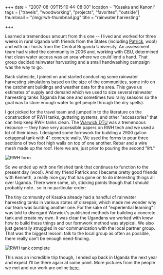 +++
date = "2007-08-09T15:10:44-08:00"
location = "Kasaka and Kanoni"
tags = ["travels", "woodworking", "projects", "favorites", "outside"]
thumbnail = "/img/rwh-thumbnail.jpg"
title = "rainwater harvesting"

+++

Learned a tremendous amount from this one --
I lived and worked for three weeks in rural Uganda with friends from the States
(including [Patrick](http://stanford.edu/~ppye/), woo!)
and with our hosts from the Central Buganda University.
An assessment team had visited the community in 2006 and, working with CBU,
determined that clean water access was an area where we could lend a hand.
That group decided rainwater harvesting and a small handwashing campaign was the way to go.

<!--more-->

Back stateside, I joined on and started conducting some rainwater harvesting simulations
based on the size of the communities, some info on the catchment buildings and weather data for the area.
This gave us estimates of supply and demand which we used to size several rainwater harvesting tanks
(Uganda has one and sometimes two rainy seasons so the goal
was to store enough water to get people through the dry spells).

I got picked for the travel team
and jumped in to the literature on the construction
of RWH tanks, guttering systems, and other "accessories" that can help keep RWH tanks clean.
The [Warwick DTU](http://www2.warwick.ac.uk/fac/sci/eng/research/civil/crg/dtu/rwh/) was a tremendous resource --
they have very accessible papers on RWH tech and we used a lot of their ideas.
I designed some formwork for building a 2900 gallon octagonal tank with 4" concrete walls.
We used the forms to pour three sections of two foot high walls on top of one another.
Rebar and a wire mesh made up the roof. Here we are, just prior to pouring the second "lift."

![RWH form](/img/rwh-form.jpg)

So we ended up with one finished tank that continues to function to the present day (woo!).
And my friend Patrick and I became pretty good friends with Kenneth,
a really nice guy that has gone on to do interesting things all over Uganda.
There were some, uh, sticking points though that I should probably note.. so in no particular order:

The tiny community of Kasaka already had a handful of rainwater harvesting tanks in various states of disrepair,
which made me wonder why our team was building another one.
For the sake of "experiential learning" I was told
to disregard Warwick's published methods for building a concrete tank and create my own.
It was clear the Ugandans we worked with knew how to build these things and our formwork method was atypical.
We also just generally struggled in our communication with the local partner group.
That was the biggest lesson: talk to the local group as often as possible,
there really can't be enough need-finding.

![RWH tank complete](/img/rwh-tank-complete.jpg)

This was an incredible trip though,
I ended up back in Uganda the next year and expect I'll be there again at some point.
More pictures from the people we met and our work
are online [here](https://picasaweb.google.com/mattball43/Uganda2007).
